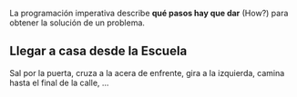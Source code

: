 La programación imperativa describe **qué pasos hay que dar** (How?) para obtener la solución de un problema.


## Llegar a casa desde la Escuela

Sal por la puerta, cruza a la acera de enfrente, gira a la izquierda, camina hasta el final de la calle, ...
